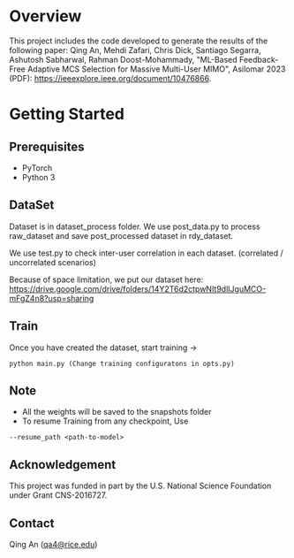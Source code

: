 # Overview
This project includes the code developed to generate the results of the following paper:
Qing An, Mehdi Zafari, Chris Dick, Santiago Segarra, Ashutosh Sabharwal, Rahman Doost-Mohammady, "ML-Based Feedback-Free Adaptive MCS Selection for Massive Multi-User MIMO", Asilomar 2023 (PDF): https://ieeexplore.ieee.org/document/10476866.

# Getting Started
## Prerequisites
* PyTorch 
* Python 3

## DataSet
 
Dataset is in dataset_process folder. We use post_data.py to process raw_dataset and save post_processed dataset in rdy_dataset.

We use test.py to check inter-user correlation in each dataset. (correlated / uncorrelated scenarios)

Because of space limitation, we put our dataset here: https://drive.google.com/drive/folders/14Y2T6d2ctpwNIt9dlIJguMCO-mFgZ4n8?usp=sharing

## Train
Once you have created the dataset, start training ->
```
python main.py (Change training configuratons in opts.py) 

```

## Note 
* All the weights will be saved to the snapshots folder 
* To resume Training from any checkpoint, Use
```
--resume_path <path-to-model> 
```

## Acknowledgement
This project was funded in part by the U.S. National Science Foundation under Grant CNS-2016727.

## Contact
Qing An (qa4@rice.edu)

